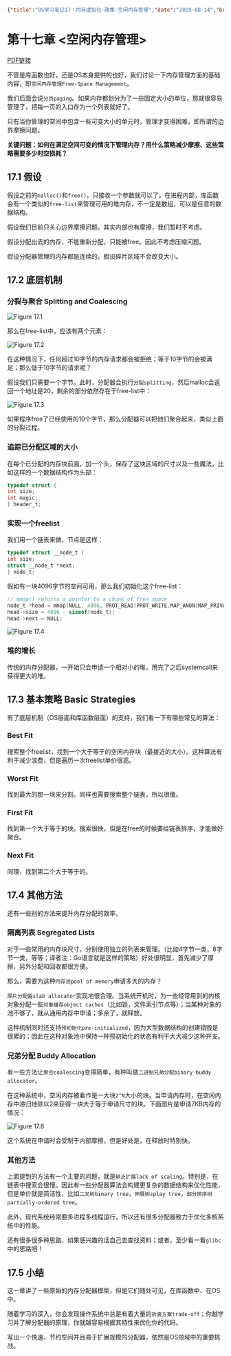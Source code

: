 ```json lw-blog-meta
{"title":"OS学习笔记17：内存虚拟化-政策-空闲内存管理","date":"2019-08-14","brev":"绕个路，不讲内存虚拟化了，讲一下内存管理。","tags":["OS"],"path":"blog/2019/190814-OS学习笔记-17.md"}
```



# 第十七章 <空闲内存管理>

[PDF链接](http://pages.cs.wisc.edu/~remzi/OSTEP/vm-freespace.pdf)

不管是库函数也好，还是OS本身提供的也好，我们讨论一下内存管理方面的基础内容，即`空闲内存管理Free-Space Management`。

我们后面会说`分页paging`。如果内存都划分为了一些固定大小的单位，那就很容易管理了，把每一页的入口存为一个列表就好了。

只有当你管理的空间中包含一些可变大小的单元时，管理才变得困难，即所谓的边界摩擦问题。

**关键问题：如何在满足空间可变的情况下管理内存？用什么策略减少摩擦、这些策略需要多少时空损耗？**

## 17.1 假设

假设之前的`malloc()`和`free()`，只接收一个参数就可以了。在进程内部，库函数会有一个类似的`free-list`来管理可用的堆内存，不一定是数组，可以是任意的数据结构。

假设我们目前只关心边界摩擦问题。其实内部也有摩擦，我们暂时不考虑。

假设分配出去的内存，不能重新分配，只能被free。因此不考虑压缩问题。

假设分配器管理的内存都是连续的。假设碎片区域不会改变大小。

## 17.2 底层机制

### 分裂与聚合 Splitting and Coalescing

![Figure 17.1](https://saodd.github.io/tech-blog-pic/2019/2019-08-14-Fig-17-1.png)

那么在free-list中，应该有两个元素：

![Figure 17.2](https://saodd.github.io/tech-blog-pic/2019/2019-08-14-Fig-17-2.png)

在这种情况下，任何超过10字节的内存请求都会被拒绝；等于10字节的会被满足；那么低于10字节的请求呢？

假设我们只需要一个字节。此时，分配器会执行`分裂splitting`，然后malloc会返回一个地址是20，剩余的部分依然存在于free-list中：

![Figure 17.3](https://saodd.github.io/tech-blog-pic/2019/2019-08-14-Fig-17-3.png)

如果程序free了已经使用的10个字节，那么分配器可以把他们聚合起来，类似上面的分裂过程。

### 追踪已分配区域的大小

在每个已分配的内存块前面，加一个头，保存了这块区域的尺寸以及一些魔法，比如这样的一个数据结构作为头部：

```c
typedef struct {
int size;
int magic;
} header_t;
```

### 实现一个freelist

我们用一个链表来做，节点是这样：

```c
typedef struct __node_t {
int size;
struct __node_t *next;
} node_t;
```

假如有一块4096字节的空间可用，那么我们初始化这个free-list：

```c
// mmap() returns a pointer to a chunk of free space
node_t *head = mmap(NULL, 4096, PROT_READ|PROT_WRITE,MAP_ANON|MAP_PRIVATE, -1, 0);
head->size = 4096 - sizeof(node_t);
head->next = NULL;
```

![Figure 17.4](https://saodd.github.io/tech-blog-pic/2019/2019-08-14-Fig-17-4.png)

### 堆的增长

传统的内存分配器，一开始只会申请一个相对小的堆，用完了之后systemcall来获得更大的堆。

## 17.3 基本策略 Basic Strategies

有了底层机制（OS层面和库函数层面）的支持，我们看一下有哪些常见的算法：

### Best Fit

搜索整个freelist，找到一个大于等于的空闲内存块（最接近的大小）。这种算法有利于减少浪费，但是遍历一次freelist单价很高。

### Worst Fit

找到最大的那一块来分割。同样也需要搜索整个链表，所以很傻。

### First Fit

找到第一个大于等于的块。搜索很快，但是在free的时候要给链表排序，才能做好聚合。

### Next Fit

同理，找到第二个大于等于的。

## 17.4 其他方法

还有一些别的方法来提升内存分配的效率。

### 隔离列表 Segregated Lists

对于一些常用的内存块尺寸，分别使用独立的列表来管理。（比如4字节一类，8字节一类，等等；译者注：Go语言就是这样的策略）好处很明显，首先减少了摩擦，另外分配和回收都很方便。

那么，需要为这种`内存池pool of memory`申请多大的内存？

`厚片分配器slab allocator`实现地很合理。当系统开机时，为一些经常用到的内核对象分配一些`对象缓存object caches`（比如锁，文件索引节点等）；当某种对象的池不够了，就从通用内存中申请；多余了，就释放。

这种机制同时还支持`预初始化pre-initialized`，因为大型数据结构的创建销毁是很累的；因此在这种对象池中保持一种预初始化的状态有利于大大减少这种开支。

### 兄弟分配 Buddy Allocation

有一些方法让`聚合coalescing`变得简单，有种叫做`二进制兄弟分配binary buddy allocator`。

在这种系统中，空闲内存被看作是一大块`2^N`大小的块。当申请内存时，在空闲内存中递归地除以2来获得一块大于等于申请尺寸的块。下面图片是申请7KB内存的情况：

![Figure 17.8](https://saodd.github.io/tech-blog-pic/2019/2019-08-14-Fig-17-8.png)

这个系统在申请时会受制于内部摩擦，但是好处是，在释放时特别快。

### 其他方法

上面提到的方法有一个主要的问题，就是`缺乏扩展lack of scaling`。特别是，在链表中搜索会很慢。因此有一些分配器算法会构建更复杂的数据结构来优化性能，但是单价就是简洁性，比如`二叉树binary tree`，`伸展树splay tree`，`部分排序树partially-ordered tree`。

此外，现代系统经常要多进程多线程运行，所以还有很多分配器致力于优化多核系统中的性能。

还有很多很多种思路，如果感兴趣的话自己去查找资料；或者，至少看一看`glibc`中的思路吧！

## 17.5 小结

这一章讲了一些原始的内存分配器模型，但是它们随处可见，在库函数中、在OS中。

随着学习的深入，你会发现操作系统中总是有着大量的`折衷方案trade-off`；你越学习并了解分配器的原理，你就越容易根据其特性来优化你的代码。

写出一个快速、节约空间并且易于扩展规模的分配器，依然是OS领域中的重要挑战。
